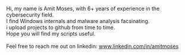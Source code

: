 Hi, my name is Amit Moses, with 6+ years of experience in the cybersecurity field.\
I find Windows internals and malware analysis facsinating.\
i upload projects to github from time to time.\
Hope you will find my scripts useful.\
\
Feel free to reach me out on linkedin: www.linkedin.com/in/amitmoses




<!---
wh1teone/wh1teone is a ✨ special ✨ repository because its `README.md` (this file) appears on your GitHub profile.
You can click the Preview link to take a look at your changes.
--->
